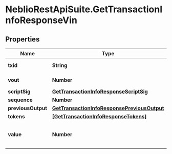 # NeblioRestApiSuite.GetTransactionInfoResponseVin

## Properties
Name | Type | Description | Notes
------------ | ------------- | ------------- | -------------
**txid** | **String** | TXID of the input | [optional] 
**vout** | **Number** | output index | [optional] 
**scriptSig** | [**GetTransactionInfoResponseScriptSig**](GetTransactionInfoResponseScriptSig.md) |  | [optional] 
**sequence** | **Number** |  | [optional] 
**previousOutput** | [**GetTransactionInfoResponsePreviousOutput**](GetTransactionInfoResponsePreviousOutput.md) |  | [optional] 
**tokens** | [**[GetTransactionInfoResponseTokens]**](GetTransactionInfoResponseTokens.md) |  | [optional] 
**value** | **Number** | Value of input in NEBL satoshi | [optional] 


